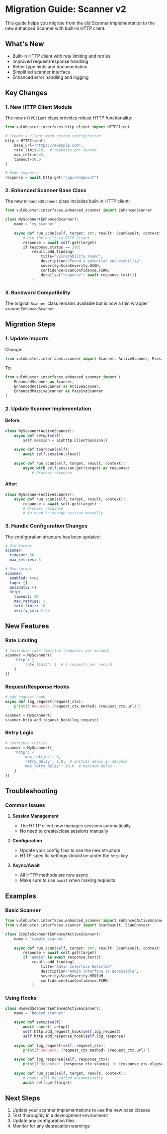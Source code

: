# Migration Guide: Scanner v2

This guide helps you migrate from the old Scanner implementation to the new enhanced Scanner with built-in HTTP client.

## What's New

- Built-in HTTP client with rate limiting and retries
- Improved request/response handling
- Better type hints and documentation
- Simplified scanner interface
- Enhanced error handling and logging

## Key Changes

### 1. New HTTP Client Module

The new `HTTPClient` class provides robust HTTP functionality:

```python
from vulnbuster.interfaces.http_client import HTTPClient

# Create a client with custom configuration
http = HTTPClient(
    base_url="https://example.com",
    rate_limit=10,  # requests per second
    max_retries=3,
    timeout=30.0
)

# Make requests
response = await http.get("/api/endpoint")
```

### 2. Enhanced Scanner Base Class

The new `EnhancedScanner` class includes built-in HTTP client:

```python
from vulnbuster.interfaces.enhanced_scanner import EnhancedScanner

class MyScanner(EnhancedScanner):
    name = "my_scanner"
    
    async def run_scan(self, target: str, result: ScanResult, context: ScanContext) -> None:
        # Use the built-in HTTP client
        response = await self.get(target)
        if response.status == 200:
            result.add_finding(
                title="Vulnerability Found",
                description="Found a potential vulnerability",
                severity=ScanSeverity.HIGH,
                confidence=ScanConfidence.FIRM,
                details={"response": await response.text()}
            )
```

### 3. Backward Compatibility

The original `Scanner` class remains available but is now a thin wrapper around `EnhancedScanner`.

## Migration Steps

### 1. Update Imports

Change:
```python
from vulnbuster.interfaces.scanner import Scanner, ActiveScanner, PassiveScanner
```

To:
```python
from vulnbuster.interfaces.enhanced_scanner import (
    EnhancedScanner as Scanner,
    EnhancedActiveScanner as ActiveScanner,
    EnhancedPassiveScanner as PassiveScanner
)
```

### 2. Update Scanner Implementation

#### Before:
```python
class MyScanner(ActiveScanner):
    async def setup(self):
        self.session = aiohttp.ClientSession()
    
    async def teardown(self):
        await self.session.close()
    
    async def run_scan(self, target, result, context):
        async with self.session.get(target) as response:
            # Process response
```

#### After:
```python
class MyScanner(ActiveScanner):
    async def run_scan(self, target, result, context):
        response = await self.get(target)
        # Process response
        # No need to manage session manually
```

### 3. Handle Configuration Changes

The configuration structure has been updated:

```yaml
# Old format
scanner:
  timeout: 30
  max_retries: 3

# New format
scanner:
  enabled: true
  tags: []
  metadata: {}
  http:
    timeout: 30
    max_retries: 3
    rate_limit: 10
    verify_ssl: true
```

## New Features

### Rate Limiting
```python
# Configure rate limiting (requests per second)
scanner = MyScanner({
    'http': {
        'rate_limit': 5  # 5 requests per second
    }
})
```

### Request/Response Hooks
```python
# Add request hook
async def log_request(request_ctx):
    print(f"Request: {request_ctx.method} {request_ctx.url}")

scanner = MyScanner()
scanner.http.add_request_hook(log_request)
```

### Retry Logic
```python
# Configure retries
scanner = MyScanner({
    'http': {
        'max_retries': 3,
        'retry_delay': 1.0,  # Initial delay in seconds
        'max_retry_delay': 10.0  # Maximum delay
    }
})
```

## Troubleshooting

### Common Issues

1. **Session Management**
   - The HTTP client now manages sessions automatically
   - No need to create/close sessions manually

2. **Configuration**
   - Update your config files to use the new structure
   - HTTP-specific settings should be under the `http` key

3. **Async/Await**
   - All HTTP methods are now async
   - Make sure to use `await` when making requests

## Examples

### Basic Scanner
```python
from vulnbuster.interfaces.enhanced_scanner import EnhancedActiveScanner
from vulnbuster.interfaces.scanner import ScanResult, ScanContext

class SimpleScanner(EnhancedActiveScanner):
    name = "simple_scanner"
    
    async def run_scan(self, target: str, result: ScanResult, context: ScanContext) -> None:
        response = await self.get(target)
        if "admin" in await response.text():
            result.add_finding(
                title="Admin Interface Detected",
                description="Admin interface is accessible",
                severity=ScanSeverity.MEDIUM,
                confidence=ScanConfidence.FIRM
            )
```

### Using Hooks
```python
class HookedScanner(EnhancedActiveScanner):
    name = "hooked_scanner"
    
    async def setup(self):
        await super().setup()
        self.http.add_request_hook(self.log_request)
        self.http.add_response_hook(self.log_response)
    
    async def log_request(self, request_ctx):
        print(f"Request: {request_ctx.method} {request_ctx.url}")
    
    async def log_response(self, response_ctx):
        print(f"Response: {response_ctx.status} in {response_ctx.elapsed:.2f}s")
    
    async def run_scan(self, target, result, context):
        # Hooks will be called automatically
        await self.get(target)
```

## Next Steps

1. Update your scanner implementations to use the new base classes
2. Test thoroughly in a development environment
3. Update any configuration files
4. Monitor for any deprecation warnings
